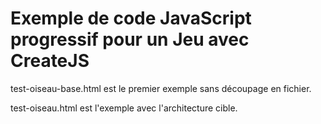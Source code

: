 # Exemple de code JavaScript progressif pour un Jeu avec CreateJS

test-oiseau-base.html est le premier exemple sans découpage en fichier.

test-oiseau.html est l'exemple avec l'architecture cible.
